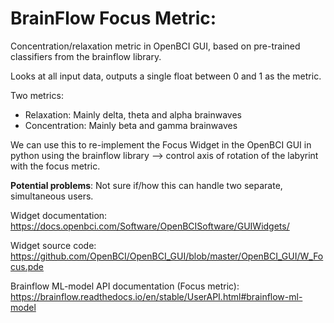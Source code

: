 # BrainFlow Focus Metric: 

Concentration/relaxation metric in OpenBCI GUI, based on pre-trained
classifiers from the brainflow library.
	
Looks at all input data, outputs a single float between 0 and 1 as the metric.

Two metrics:
 - Relaxation: Mainly delta, theta and alpha brainwaves
 - Concentration: Mainly beta and gamma brainwaves

We can use this to re-implement the Focus Widget in the OpenBCI GUI in python 
using the brainflow library --> control axis of rotation of the labyrint with 
the focus metric.

**Potential problems**: Not sure if/how this can handle two separate, simultaneous users. 

Widget documentation: https://docs.openbci.com/Software/OpenBCISoftware/GUIWidgets/	
	
Widget source code: https://github.com/OpenBCI/OpenBCI_GUI/blob/master/OpenBCI_GUI/W_Focus.pde

Brainflow ML-model API documentation (Focus metric): https://brainflow.readthedocs.io/en/stable/UserAPI.html#brainflow-ml-model

